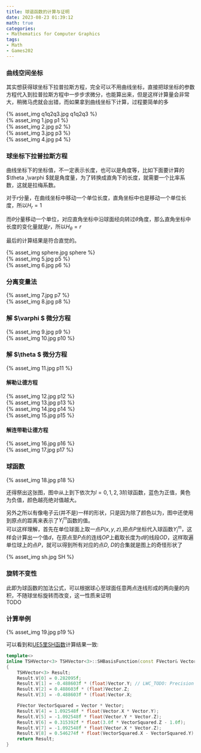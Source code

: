 ```yaml
---
title: 球谐函数的计算与证明
date: 2023-08-23 01:39:12
math: true
categories:
- Mathematics for Computer Graphics
tags:
- Math
- Games202
---
```


### 曲线空间坐标

其实想获得球坐标下拉普拉斯方程，完全可以不用曲线坐标，直接把球坐标的参数方程代入到拉普拉斯方程中一步步求微分，也能算出来，但是这样计算量会非常大，稍微马虎就会出错，而如果拿到曲线坐标下计算，过程要简单的多

{% asset_img q1q2q3.jpg q1q2q3 %}  
{% asset_img 1.jpg p1 %}  
{% asset_img 2.jpg p2 %}  
{% asset_img 3.jpg p3 %}  
{% asset_img 4.jpg p4 %}  

### 球坐标下拉普拉斯方程

曲线坐标下的坐标值，不一定表示长度，也可以是角度等，比如下面要计算的$\theta \,\varphi $就是角度量，为了转换成直角下的长度，就需要一个比率系数，这就是拉梅系数。  
  
对于$r$分量，在曲线坐标中移动一个单位长度，直角坐标中也是移动一个单位长度，所以$H_r=1$   

而$\theta$分量移动一个单位，对应直角坐标中沿球面经向转过$\theta$角度，那么直角坐标中长度的变化量就是$r$，所以$H_{\theta}=r$

最后的计算结果是符合直觉的。

{% asset_img sphere.jpg sphere %}  
{% asset_img 5.jpg p5 %}  
{% asset_img 6.jpg p6 %}  

### 分离变量法

{% asset_img 7.jpg p7 %}  
{% asset_img 8.jpg p8 %}  

### 解 $\varphi $ 微分方程

{% asset_img 9.jpg p9 %}  
{% asset_img 10.jpg p10 %}  

### 解 $\theta $ 微分方程

{% asset_img 11.jpg p11 %}  

#### 解勒让德方程

{% asset_img 12.jpg p12 %}  
{% asset_img 13.jpg p13 %}  
{% asset_img 14.jpg p14 %}  
{% asset_img 15.jpg p15 %}  

#### 解连带勒让德方程

{% asset_img 16.jpg p16 %}  
{% asset_img 17.jpg p17 %}  

### 球函数

{% asset_img 18.jpg p18 %}  

还得祭出这张图，图中从上到下依次为$l=0, 1, 2, 3$阶球函数，蓝色为正值，黄色为负值，颜色越亮绝对值越大。 

另外之所以有像电子云(并不是)一样的形状，只是因为除了颜色以为，图中还使用到原点的距离来表示了$Y_{l}^{m}$函数的值。  
可以这样理解，首先在单位球面上取一点$P(x, y, z)$,把点$P$坐标代入球函数$Y_{l}^{m}$，这样会计算出一个值$d$，在原点至$P$点的连线$OP$上截取长度为$d$的线段$OD$，这样取遍单位球上的点$P$，就可以得到所有对应的点$D$, $D$的合集就是图上的奇怪形状了


{% asset_img sh.jpg SH %}  

### 旋转不变性

此即为球函数的加法公式，可以根据球心至球面任意两点连线形成的两向量的内积，不随球坐标旋转而改变，这一性质来证明  
TODO

### 计算举例

{% asset_img 19.jpg p19 %}  

可以看到和[UE5里SH函数](https://github.com/EpicGames/UnrealEngine/blob/release/Engine/Source/Runtime/Core/Public/Math/SHMath.h#L472)计算结果一致:

```cpp
template<> 
inline TSHVector<3> TSHVector<3>::SHBasisFunction(const FVector& Vector) 
{
	TSHVector<3> Result;
	Result.V[0] = 0.282095f; 
	Result.V[1] = -0.488603f * (float)Vector.Y;	// LWC_TODO: Precision loss
	Result.V[2] = 0.488603f * (float)Vector.Z;
	Result.V[3] = -0.488603f * (float)Vector.X;

	FVector VectorSquared = Vector * Vector;
	Result.V[4] = 1.092548f * float(Vector.X * Vector.Y);
	Result.V[5] = -1.092548f * float(Vector.Y * Vector.Z);
	Result.V[6] = 0.315392f * float(3.0f * VectorSquared.Z - 1.0f);
	Result.V[7] = -1.092548f * float(Vector.X * Vector.Z);
	Result.V[8] = 0.546274f * float(VectorSquared.X - VectorSquared.Y);
	return Result;
}
```

